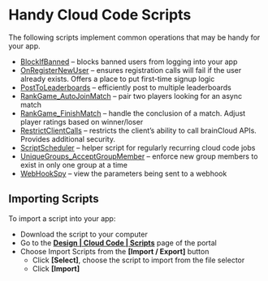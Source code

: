 # Handy Cloud Code Scripts

The following scripts implement common operations that may be handy for your app.

* [BlockIfBanned](BlockIfBanned/readme.md) – blocks banned users from logging into your app
* [OnRegisterNewUser](OnRegisterNewUser/readme.md) – ensures registration calls will fail if the user already exists. Offers a place to put first-time signup logic
* [PostToLeaderboards](PostToLeaderboards/readme.md) – efficiently post to multiple leaderboards
* [RankGame_AutoJoinMatch](RankGame_AutoJoinMatch/readme.md) – pair two players looking for an async match
* [RankGame_FinishMatch](RankGame_FinishMatch/readme.md) – handle the conclusion of a match. Adjust player ratings based on winner/loser
* [RestrictClientCalls](RestrictClientCalls/readme.md) – restricts the client’s ability to call brainCloud APIs. Provides additional security.
* [ScriptScheduler](ScriptScheduler/readme.md) – helper script for regularly recurring cloud code jobs
* [UniqueGroups_AcceptGroupMember](UniqueGroups_AcceptGroupMember/readme.md) – enforce new group members to exist in only one group at a time
* [WebHookSpy](WebHookSpy/readme.md) – view the parameters being sent to a webhook

## Importing Scripts
To import a script into your app:

* Download the script to your computer
* Go to the [**Design | Cloud Code | Scripts**](https://portal.braincloudservers.com/login#/development/serverscripts-edit) page of the portal
* Choose Import Scripts from the **[Import / Export]** button
    * Click **[Select]**, choose the script to import from the file selector
    * Click **[Import]**